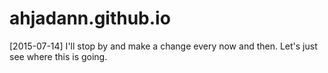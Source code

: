 # ahjadann.github.io
[2015-07-14] I'll stop by and make a change every now and then. Let's just see where this is going.
